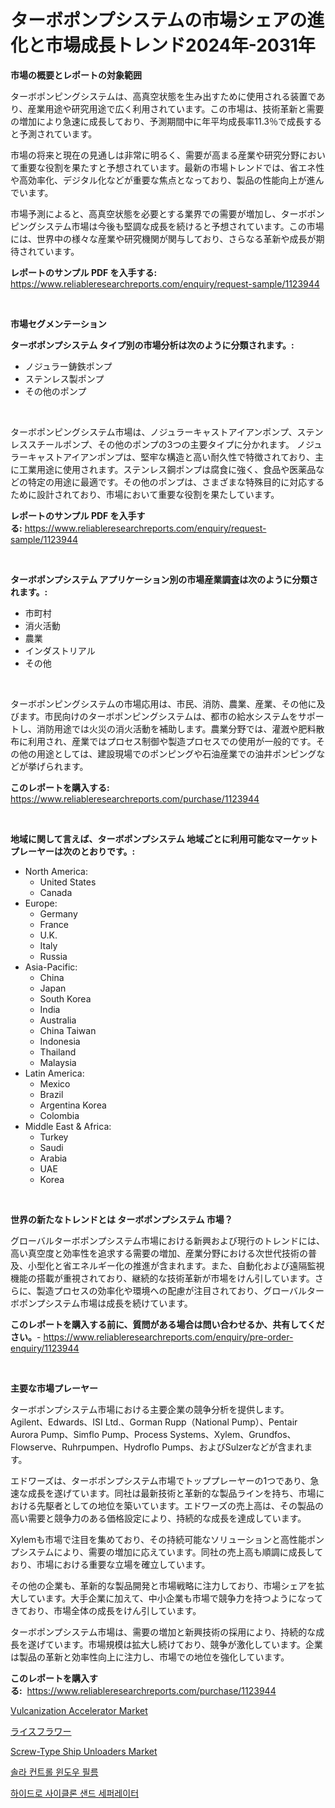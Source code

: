 <p><h1>ターボポンプシステムの市場シェアの進化と市場成長トレンド2024年-2031年</h1></p><p><strong>市場の概要とレポートの対象範囲</strong></p>
<p><p>ターボポンピングシステムは、高真空状態を生み出すために使用される装置であり、産業用途や研究用途で広く利用されています。この市場は、技術革新と需要の増加により急速に成長しており、予測期間中に年平均成長率11.3％で成長すると予測されています。</p><p>市場の将来と現在の見通しは非常に明るく、需要が高まる産業や研究分野において重要な役割を果たすと予想されています。最新の市場トレンドでは、省エネ性や高効率化、デジタル化などが重要な焦点となっており、製品の性能向上が進んでいます。</p><p>市場予測によると、高真空状態を必要とする業界での需要が増加し、ターボポンピングシステム市場は今後も堅調な成長を続けると予想されています。この市場には、世界中の様々な産業や研究機関が関与しており、さらなる革新や成長が期待されています。</p></p>
<p><strong>レポートのサンプル PDF を入手する:</strong> <a href="https://www.reliableresearchreports.com/enquiry/request-sample/1123944">https://www.reliableresearchreports.com/enquiry/request-sample/1123944</a></p>
<p>&nbsp;</p>
<p><strong>市場セグメンテーション</strong></p>
<p><strong>ターボポンプシステム タイプ別の市場分析は次のように分類されます。:</strong></p>
<p><ul><li>ノジュラー鋳鉄ポンプ</li><li>ステンレス製ポンプ</li><li>その他のポンプ</li></ul></p>
<p>&nbsp;</p>
<p><p>ターボポンピングシステム市場は、ノジュラーキャストアイアンポンプ、ステンレススチールポンプ、その他のポンプの3つの主要タイプに分かれます。 ノジュラーキャストアイアンポンプは、堅牢な構造と高い耐久性で特徴されており、主に工業用途に使用されます。ステンレス鋼ポンプは腐食に強く、食品や医薬品などの特定の用途に最適です。その他のポンプは、さまざまな特殊目的に対応するために設計されており、市場において重要な役割を果たしています。</p></p>
<p><strong>レポートのサンプル PDF を入手する:</strong>&nbsp;<a href="https://www.reliableresearchreports.com/enquiry/request-sample/1123944">https://www.reliableresearchreports.com/enquiry/request-sample/1123944</a></p>
<p>&nbsp;</p>
<p><strong> ターボポンプシステム アプリケーション別の市場産業調査は次のように分類されます。:</strong></p>
<p><ul><li>市町村</li><li>消火活動</li><li>農業</li><li>インダストリアル</li><li>その他</li></ul></p>
<p>&nbsp;</p>
<p><p>ターボポンピングシステムの市場応用は、市民、消防、農業、産業、その他に及びます。市民向けのターボポンピングシステムは、都市の給水システムをサポートし、消防用途では火災の消火活動を補助します。農業分野では、灌漑や肥料散布に利用され、産業ではプロセス制御や製造プロセスでの使用が一般的です。その他の用途としては、建設現場でのポンピングや石油産業での油井ポンピングなどが挙げられます。</p></p>
<p><strong>このレポートを購入する:</strong>&nbsp; <a href="https://www.reliableresearchreports.com/purchase/1123944">https://www.reliableresearchreports.com/purchase/1123944</a></p>
<p>&nbsp;</p>
<p><strong>地域に関して言えば、ターボポンプシステム 地域ごとに利用可能なマーケットプレーヤーは次のとおりです。:</strong></p>
<p><ul>
    <li>
        North America:
        <ul>
            <li>United States</li>
            <li>Canada</li>
        </ul>
    </li>
    <li>
        Europe:
        <ul>
            <li>Germany</li>
            <li>France</li>
            <li>U.K.</li>
            <li>Italy</li>
            <li>Russia</li>
        </ul>
    </li>
    <li>
        Asia-Pacific:
        <ul>
            <li>China</li>
            <li>Japan</li>
            <li>South Korea</li>
            <li>India</li>
            <li>Australia</li>
            <li>China Taiwan</li>
            <li>Indonesia</li>
            <li>Thailand</li>
            <li>Malaysia</li>
        </ul>
    </li>
    <li>
        Latin America:
        <ul>
            <li>Mexico</li>
            <li>Brazil</li>
            <li>Argentina Korea</li>
            <li>Colombia</li>
        </ul>
    </li>
    <li>
        Middle East & Africa:
        <ul>
            <li>Turkey</li>
            <li>Saudi</li>
            <li>Arabia</li>
            <li>UAE</li>
            <li>Korea</li>
        </ul>
    </li>
    </ul></p>
<p>&nbsp;</p>
<p><strong>世界の新たなトレンドとは ターボポンプシステム 市場？</strong></p>
<p><p>グローバルターボポンプシステム市場における新興および現行のトレンドには、高い真空度と効率性を追求する需要の増加、産業分野における次世代技術の普及、小型化と省エネルギー化の推進が含まれます。また、自動化および遠隔監視機能の搭載が重視されており、継続的な技術革新が市場をけん引しています。さらに、製造プロセスの効率化や環境への配慮が注目されており、グローバルターボポンプシステム市場は成長を続けています。</p></p>
<p><strong>このレポートを購入する前に、質問がある場合は問い合わせるか、共有してください。</strong>- <a href="https://www.reliableresearchreports.com/enquiry/pre-order-enquiry/1123944">https://www.reliableresearchreports.com/enquiry/pre-order-enquiry/1123944</a></p>
<p>&nbsp;</p>
<p><strong>主要な市場プレーヤー</strong></p>
<p><p>ターボポンプシステム市場における主要企業の競争分析を提供します。Agilent、Edwards、ISI Ltd.、Gorman Rupp（National Pump）、Pentair Aurora Pump、Simflo Pump、Process Systems、Xylem、Grundfos、Flowserve、Ruhrpumpen、Hydroflo Pumps、およびSulzerなどが含まれます。</p><p>エドワーズは、ターボポンプシステム市場でトッププレーヤーの1つであり、急速な成長を遂げています。同社は最新技術と革新的な製品ラインを持ち、市場における先駆者としての地位を築いています。エドワーズの売上高は、その製品の高い需要と競争力のある価格設定により、持続的な成長を達成しています。</p><p>Xylemも市場で注目を集めており、その持続可能なソリューションと高性能ポンプシステムにより、需要の増加に応えています。同社の売上高も順調に成長しており、市場における重要な立場を確立しています。</p><p>その他の企業も、革新的な製品開発と市場戦略に注力しており、市場シェアを拡大しています。大手企業に加えて、中小企業も市場で競争力を持つようになってきており、市場全体の成長をけん引しています。</p><p>ターボポンプシステム市場は、需要の増加と新興技術の採用により、持続的な成長を遂げています。市場規模は拡大し続けており、競争が激化しています。企業は製品の革新と効率性向上に注力し、市場での地位を強化しています。</p></p>
<p><strong>このレポートを購入する:</strong>&nbsp;&nbsp;<a href="https://www.reliableresearchreports.com/purchase/1123944">https://www.reliableresearchreports.com/purchase/1123944</a></p>
<p><p><a href="https://github.com/lylyparadise/Market-Research-Report-List-2/blob/main/vulcanization-accelerator-market.md">Vulcanization Accelerator Market</a></p><p><a href="https://github.com/ppmazlotr77499/Market-Research-Report-List-1/blob/main/3659295189851.md">ライスフラワー</a></p><p><a href="https://view.publitas.com/reportprime-1/screw-type-ship-unloaders-market-insights-market-players-and-forecast-till-2030/">Screw-Type Ship Unloaders Market</a></p><p><a href="https://github.com/idcefvhkdut6/Market-Research-Report-List-1/blob/main/1977022189726.md">솔라 컨트롤 윈도우 필름</a></p><p><a href="https://medium.com/@kellylyncyh543964/%ED%95%98%EC%9D%B4%EB%93%9C%EB%A1%9C%EC%82%AC%EC%9D%B4%ED%81%B4%EB%A1%A0-%EB%AA%A8%EB%9E%98-%EB%B6%84%EB%A6%AC%EA%B8%B0-%EC%8B%9C%EC%9E%A5-%EC%8B%9C%EC%9E%A5-%EC%A0%90%EC%9C%A0%EC%9C%A8-%EC%8B%9C%EC%9E%A5-%EB%8F%99%ED%96%A5-%EB%B0%8F-%EB%AF%B8%EB%9E%98-%EC%84%B1%EC%9E%A5-%ED%83%90%EC%83%89-a7010b821ff6">하이드로 사이클론 샌드 세퍼레이터</a></p></p>